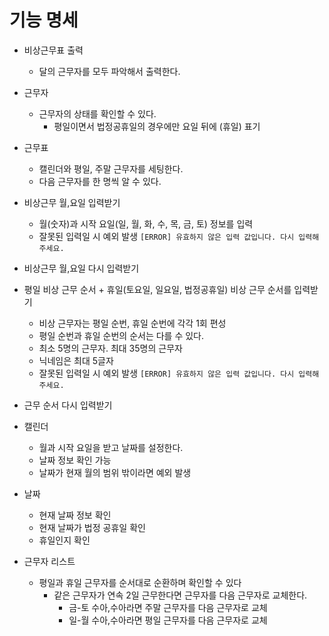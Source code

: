 # 기능 명세
- 비상근무표 출력
  - 달의 근무자를 모두 파악해서 출력한다.
  
- 근무자
  - 근무자의 상태를 확인할 수 있다.
    - 평일이면서 법정공휴일의 경우에만 요일 뒤에 (휴일) 표기

- 근무표
  - 캘린더와 평일, 주말 근무자를 세팅한다.
  - 다음 근무자를 한 명씩 알 수 있다.
  

- 비상근무 월,요일 입력받기
  - 월(숫자)과 시작 요일(일, 월, 화, 수, 목, 금, 토) 정보를 입력
  - 잘못된 입력일 시 예외 발생 `[ERROR] 유효하지 않은 입력 값입니다. 다시 입력해 주세요.`

- 비상근무 월,요일 다시 입력받기

- 평일 비상 근무 순서 + 휴일(토요일, 일요일, 법정공휴일) 비상 근무 순서를 입력받기
  - 비상 근무자는 평일 순번, 휴일 순번에 각각 1회 편성
  - 평일 순번과 휴일 순번의 순서는 다를 수 있다.
  - 최소 5명의 근무자. 최대 35명의 근무자
  - 닉네임은 최대 5글자
  - 잘못된 입력일 시 예외 발생 `[ERROR] 유효하지 않은 입력 값입니다. 다시 입력해 주세요.`

- 근무 순서 다시 입력받기

- 캘린더
  - 월과 시작 요일을 받고 날짜를 설정한다.
  - 날짜 정보 확인 가능
  - 날짜가 현재 월의 범위 밖이라면 예외 발생

- 날짜
  - 현재 날짜 정보 확인
  - 현재 날짜가 법정 공휴일 확인
  - 휴일인지 확인


- 근무자 리스트
  - 평일과 휴일 근무자를 순서대로 순환하며 확인할 수 있다
    - 같은 근무자가 연속 2일 근무한다면 근무자를 다음 근무자로 교체한다.
      - 금-토 수아,수아라면 주말 근무자를 다음 근무자로 교체
      - 일-월 수아,수아라면 평일 근무자를 다음 근무자로 교체